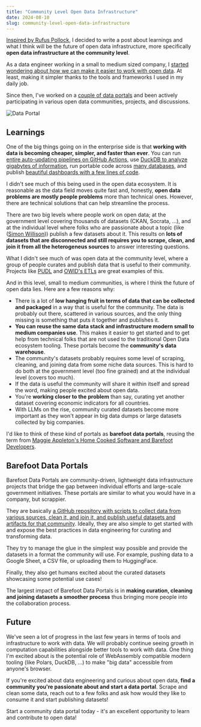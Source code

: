 ```yaml
---
title: "Community Level Open Data Infrastructure"
date: 2024-08-10
slug: community-level-open-data-infrastructure
---
```


[Inspired by Rufus Pollock](https://github.com/datopian/datahub/issues/1138#issuecomment-2198126846), I decided to write a post about learnings and what I think will be the future of open data infrastructure, more specifically **open data infrastructure at the community level**.

As a data engineer working in a small to medium sized company, I [started wondering about how we can make it easier to work with open data](https://handbook.davidgasquez.com/Open+Data). At least, making it simpler thanks to the tools and frameworks I used in my daily job.

Since then, I've worked on a [couple of data portals](/modern-open-data-portals) and been actively participating in various open data communities, projects, and discussions.

![Data Portal](/images/dataflow.png)

## Learnings

One of the big things going on in the enterprise side is that **working with data is becoming cheaper, simpler, and faster than ever**. You can run [entire auto-updating pipelines on GitHub Actions](https://github.com/simonw/ca-fires-history), use [DuckDB to analyze gigabytes of information](https://x.com/severo_dev/status/1759537328228348220), run portable code across [many databases](https://ibis-project.org/), and publish [beautiful dashboards with a few lines of code](https://evidence.dev/).

I didn't see much of this being used in the open data ecosystem. It is reasonable as the data field moves quite fast and, honestly, **open data problems are mostly people problems** more than technical ones. However, there are technical solutions that can help streamline the process.

There are two big levels where people work on open data; at the government level covering thousands of datasets (CKAN, Socrata, ...), and at the individual level where folks who are passionate about a topic (like ([Simon Willison](https://github.com/simonw/scrape-instances-social))) publish a few datasets about it. This results on **lots of datasets that are disconnected and still requires you to scrape, clean, and join it from all the heterogeneus sources** to answer interesting questions.

What I didn't see much of was open data at the community level, where a group of people curates and publish data that is useful to their community. Projects like [PUDL](https://github.com/catalyst-cooperative/pudl) and [OWID's ETLs](https://github.com/owid/etl/) are great examples of this.

And in this level, small to medium communities, is where I think the future of open data lies. Here are a few reasons why:

- There is a lot of **low hanging fruit in terms of data that can be collected and packaged** in a way that is useful for the community. The data is probably out there, scattered in various sources, and the only thing missing is something that puts it together and publishes it.
- **You can reuse the same data stack and infrastructure modern small to medium companies use**. This makes it easier to get started and to get help from technical folks that are not used to the traditional Open Data ecosystem tooling. These portals become the **community's data warehouse**.
- The community's datasets probably requires some level of scraping, cleaning, and joining data from some niche data sources. This is hard to do both at the government level (too fine grained) and at the individual level (covers too much).
- If the data is useful the community will share it within itself and spread the word, making people excited about open data.
- You're **working closer to the problem** than say, curating yet another dataset covering economic indicators for all countries.
- With LLMs on the rise, community curated datasets become more important as they won't appear in big data dumps or large datasets collected by big companies.

I'd like to think of these kind of portals as **barefoot data portals**, reusing the term from [Maggie Appleton's Home Cooked Software and Barefoot Developers](https://maggieappleton.com/home-cooked-software).

## Barefoot Data Portals

Barefoot Data Portals are community-driven, lightweight data infrastructure projects that bridge the gap between individual efforts and large-scale government initiatives. These portals are similar to what you would have in a company, but scrappier.

They are basically [a GitHub repository with scripts to collect data from various sources, clean it, and join it, and publish useful datasets and artifacts for that community](https://github.com/datonic/datadex). Ideally, they are also simple to get started with and expose the best practices in data engineering for curating and transforming data.

They try to manage the glue in the simplest way possible and provide the datasets in a format the community will use. For example, pushing data to a Google Sheet, a CSV file, or uploading them to HuggingFace.

Finally, they also get humans excited about the curated datasets showcasing some potential use cases!

The largest impact of Barefoot Data Portals is in **making curation, cleaning and joining datasets a smoother process** thus bringing more people into the collaboration process.

## Future

We've seen a lot of progress in the last few years in terms of tools and infrastructure to work with data. We will probably continue seeing growth in computation capabilities alongside better tools to work with data. One thing I'm excited about is the potential role of WebAssembly compatible modern tooling (like Polars, DuckDB, ...) to make "big data" accessible from anyone's browser.

If you're excited about data engineering and curious about open data, **find a community you're passionate about and start a data portal**. Scrape and clean some data, reach out to a few folks and ask how would they like to consume it and start publishing datasets!

Start a community data portal today - it's an excellent opportunity to learn and contribute to open data!
